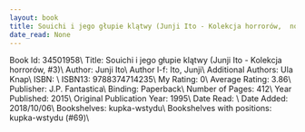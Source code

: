 ```yaml
---
layout: book
title: Souichi i jego głupie klątwy (Junji Ito - Kolekcja horrorów,  no. 3)
date_read: None
---
```


Book Id: 34501958\ 
Title: Souichi i jego głupie klątwy (Junji Ito - Kolekcja horrorów, #3)\ 
Author: Junji Ito\ 
Author l-f: Ito, Junji\ 
Additional Authors: Ula Knap\ 
ISBN: \ 
ISBN13: 9788374714235\ 
My Rating: 0\ 
Average Rating: 3.86\ 
Publisher:  J.P. Fantastica\ 
Binding: Paperback\ 
Number of Pages: 412\ 
Year Published: 2015\ 
Original Publication Year: 1995\ 
Date Read: \ 
Date Added: 2018/10/06\ 
Bookshelves: kupka-wstydu\ 
Bookshelves with positions: kupka-wstydu (#69)\ 

